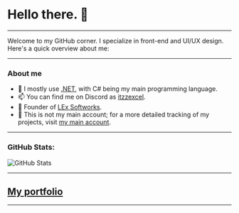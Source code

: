 # Hello there. 👋

<hr>
Welcome to my GitHub corner. I specialize in front-end and UI/UX design. Here's a quick overview about me:
<hr>
<h3>About me</h3>

- 🌱 I mostly use [.NET](https://dot.net), with C# being my main programming language.
- 📫 You can find me on Discord as [itzzexcel](https://discord.com/users/686765279363334205).
- 🏦 Founder of [LEx Softworks](https://github.com/LExteamz).
- 💎 This is not my main account; for a more detailed tracking of my projects, visit [my main account](https://github.com/NeverExcel).
<hr>

### GitHub Stats:

![GitHub Stats](https://github-readme-stats.vercel.app/api?username=ItzzExcel&show_icons=true&theme=synthwave#gh-dark-mode-only)

<hr>
<h2><a href="https://excel.lexploits.top">My portfolio</a></h2>
<hr>
